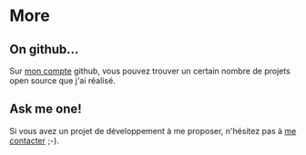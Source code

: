 More
====

On github...
------------

Sur [mon compte](https://github.com/jeremt) github, vous pouvez trouver un certain nombre de projets open source que j'ai réalisé.


Ask me one!
-----------

Si vous avez un projet de développement à me proposer, n'hésitez pas à [me contacter](#contact) ;-).